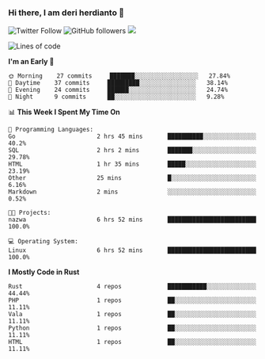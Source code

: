 ### Hi there, I am deri herdianto 👋
![Twitter Follow](https://img.shields.io/twitter/follow/deikatsuo?label=Follow)
![GitHub followers](https://img.shields.io/github/followers/deikatsuo?label=Follow&style=social)
![](https://visitor-badge.glitch.me/badge?page_id=deikatsuo.deikatsuo)

<!--
**deikatsuo/deikatsuo** is a ✨ _special_ ✨ repository because its `README.md` (this file) appears on your GitHub profile.

Here are some ideas to get you started:

- 🔭 I’m currently working on ...
- 🌱 I’m currently learning ...
- 👯 I’m looking to collaborate on ...
- 🤔 I’m looking for help with ...
- 💬 Ask me about ...
- 📫 How to reach me: ...
- 😄 Pronouns: ...
- ⚡ Fun fact: ...
-->

<!--START_SECTION:waka-->
![Lines of code](https://img.shields.io/badge/From%20Hello%20World%20I%27ve%20Written-62682%20lines%20of%20code-blue)

**I'm an Early 🐤** 

```text
🌞 Morning    27 commits     ███████░░░░░░░░░░░░░░░░░░   27.84% 
🌆 Daytime    37 commits     █████████░░░░░░░░░░░░░░░░   38.14% 
🌃 Evening    24 commits     ██████░░░░░░░░░░░░░░░░░░░   24.74% 
🌙 Night      9 commits      ██░░░░░░░░░░░░░░░░░░░░░░░   9.28%

```


📊 **This Week I Spent My Time On** 

```text
💬 Programming Languages: 
Go                       2 hrs 45 mins       ██████████░░░░░░░░░░░░░░░   40.2% 
SQL                      2 hrs 2 mins        ███████░░░░░░░░░░░░░░░░░░   29.78% 
HTML                     1 hr 35 mins        █████░░░░░░░░░░░░░░░░░░░░   23.19% 
Other                    25 mins             █░░░░░░░░░░░░░░░░░░░░░░░░   6.16% 
Markdown                 2 mins              ░░░░░░░░░░░░░░░░░░░░░░░░░   0.52%

🐱‍💻 Projects: 
nazwa                    6 hrs 52 mins       █████████████████████████   100.0%

💻 Operating System: 
Linux                    6 hrs 52 mins       █████████████████████████   100.0%

```

**I Mostly Code in Rust** 

```text
Rust                     4 repos             ███████████░░░░░░░░░░░░░░   44.44% 
PHP                      1 repos             ██░░░░░░░░░░░░░░░░░░░░░░░   11.11% 
Vala                     1 repos             ██░░░░░░░░░░░░░░░░░░░░░░░   11.11% 
Python                   1 repos             ██░░░░░░░░░░░░░░░░░░░░░░░   11.11% 
HTML                     1 repos             ██░░░░░░░░░░░░░░░░░░░░░░░   11.11%

```



<!--END_SECTION:waka-->
